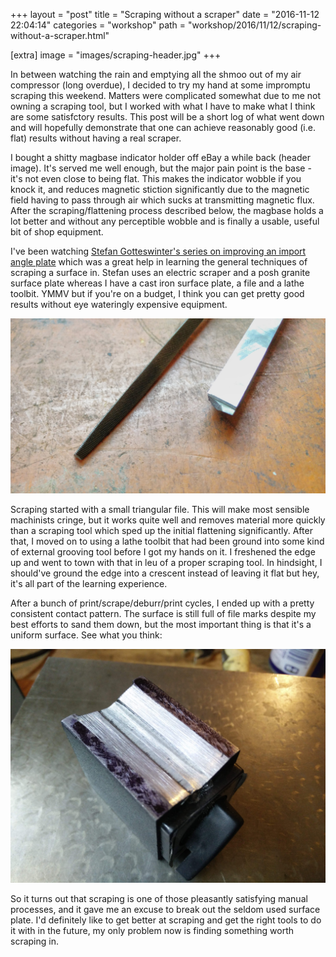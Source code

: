 +++
layout = "post"
title = "Scraping without a scraper"
date = "2016-11-12 22:04:14"
categories = "workshop"
path = "workshop/2016/11/12/scraping-without-a-scraper.html"

[extra]
image = "images/scraping-header.jpg"
+++

In between watching the rain and emptying all the shmoo out of my air compressor (long overdue), I
decided to try my hand at some impromptu scraping this weekend. Matters were complicated somewhat
due to me not owning a scraping tool, but I worked with what I have to make what I think are some
satisfctory results. This post will be a short log of what went down and will hopefully demonstrate
that one can achieve reasonably good (i.e. flat) results without having a real scraper.

I bought a shitty magbase indicator holder off eBay a while back (header image). It's served me well
enough, but the major pain point is the base - it's not even close to being flat. This makes the
indicator wobble if you knock it, and reduces magnetic stiction significantly due to the magnetic
field having to pass through air which sucks at transmitting magnetic flux. After the
scraping/flattening process described below, the magbase holds a lot better and without any
perceptible wobble and is finally a usable, useful bit of shop equipment.

I've been watching
[Stefan Gotteswinter's series on improving an import angle plate](https://www.youtube.com/watch?v=7_uBck-I3AY)
which was a great help in learning the general techniques of scraping a surface in. Stefan uses an
electric scraper and a posh granite surface plate whereas I have a cast iron surface plate, a file
and a lathe toolbit. YMMV but if you're on a budget, I think you can get pretty good results without
eye wateringly expensive equipment.

![Scraping tools](/assets/images/scraping-tools.jpg)

Scraping started with a small triangular file. This will make most sensible machinists cringe, but
it works quite well and removes material more quickly than a scraping tool which sped up the initial
flattening significantly. After that, I moved on to using a lathe toolbit that had been ground into
some kind of external grooving tool before I got my hands on it. I freshened the edge up and went to
town with that in leu of a proper scraping tool. In hindsight, I should've ground the edge into a
crescent instead of leaving it flat but hey, it's all part of the learning experience.

After a bunch of print/scrape/deburr/print cycles, I ended up with a pretty consistent contact
pattern. The surface is still full of file marks despite my best efforts to sand them down, but the
most important thing is that it's a uniform surface. See what you think:

![Scraping tools](/assets/images/scraping-header.jpg)

So it turns out that scraping is one of those pleasantly satisfying manual processes, and it gave me
an excuse to break out the seldom used surface plate. I'd definitely like to get better at scraping
and get the right tools to do it with in the future, my only problem now is finding something worth
scraping in.
